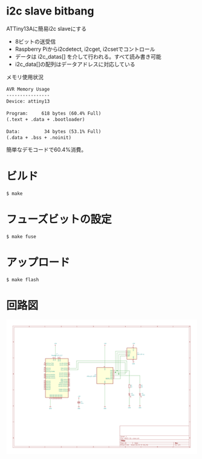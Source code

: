 # i2c slave bitbang

ATTiny13Aに簡易i2c slaveにする

* 8ビットの送受信
* Raspberry Piからi2cdetect, i2cget, i2csetでコントロール
* データは i2c_datas[] を介して行われる。すべて読み書き可能
* i2c_data[]の配列はデータアドレスに対応している

メモリ使用状況

	AVR Memory Usage
	----------------
	Device: attiny13
	
	Program:     618 bytes (60.4% Full)
	(.text + .data + .bootloader)
	
	Data:         34 bytes (53.1% Full)
	(.data + .bss + .noinit)
	
簡単なデモコードで60.4%消費。

# ビルド

	$ make

# フューズビットの設定

	$ make fuse

# アップロード

	$ make flash


# 回路図

![schematics](./schematics/att13-i2c-slave.svg)

